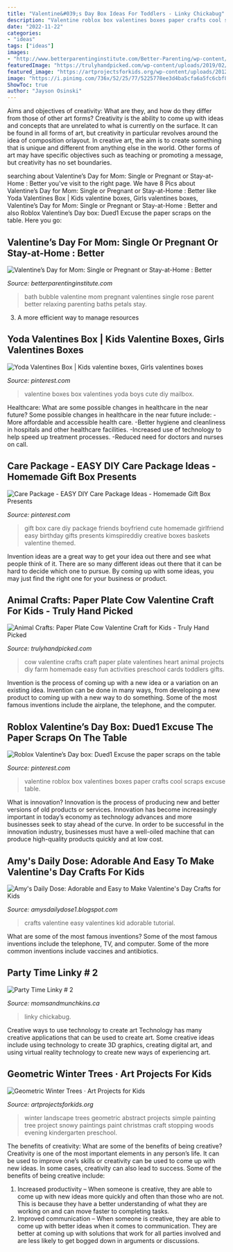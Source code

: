 ```yaml
---
title: "Valentine&#039;s Day Box Ideas For Toddlers - Linky Chickabug"
description: "Valentine roblox box valentines boxes paper crafts cool scraps excuse table"
date: "2022-11-22"
categories:
- "ideas"
tags: ["ideas"]
images:
- "http://www.betterparentinginstitute.com/Better-Parenting/wp-content/uploads/2011/01/bubble-bath.jpg"
featuredImage: "https://trulyhandpicked.com/wp-content/uploads/2019/02/paper-plate-cow-valentine-craft-for-kids-crafty-morning-1550725303g48kn.png"
featured_image: "https://artprojectsforkids.org/wp-content/uploads/2012/07/Geometric-Landscape-1024x779.jpg"
image: "https://i.pinimg.com/736x/52/25/77/5225778ee3d4ba5cfa6a5fc6cbf8f292.jpg"
ShowToc: true
author: "Jayson Osinski"
---
```



Aims and objectives of creativity: What are they, and how do they differ from those of other art forms?
Creativity is the ability to come up with ideas and concepts that are unrelated to what is currently on the surface. It can be found in all forms of art, but creativity in particular revolves around the idea of composition orlayout. In creative art, the aim is to create something that is unique and different from anything else in the world. Other forms of art may have specific objectives such as teaching or promoting a message, but creativity has no set boundaries.

	

		
searching about Valentine’s Day for Mom: Single or Pregnant or Stay-at-Home : Better you've visit to the right page. We have 8 Pics about Valentine’s Day for Mom: Single or Pregnant or Stay-at-Home : Better like Yoda Valentines Box | Kids valentine boxes, Girls valentines boxes, Valentine’s Day for Mom: Single or Pregnant or Stay-at-Home : Better and also Roblox Valentine’s Day box: Dued1 Excuse the paper scraps on the table. Here you go:
		
    
## Valentine’s Day For Mom: Single Or Pregnant Or Stay-at-Home : Better

<img loading=lazy src="http://www.betterparentinginstitute.com/Better-Parenting/wp-content/uploads/2011/01/bubble-bath.jpg" onerror="this.onerror=null;this.src='https://tse4.mm.bing.net/th?id=OIP.PhhUAwGeQC2xcIKY0_a5dwHaFj&amp;pid=15.1';" alt="Valentine’s Day for Mom: Single or Pregnant or Stay-at-Home : Better">

_Source: betterparentinginstitute.com_

>bath bubble valentine mom pregnant valentines single rose parent better relaxing parenting baths petals stay. 

	

3. A more efficient way to manage resources

    
## Yoda Valentines Box | Kids Valentine Boxes, Girls Valentines Boxes

<img loading=lazy src="https://i.pinimg.com/736x/ec/4e/c0/ec4ec0f1e5e52bfa021a5e00e9b75abc.jpg" onerror="this.onerror=null;this.src='https://tse3.mm.bing.net/th?id=OIP.sniDjSjC-EUXllG40MhyJgHaJ3&amp;pid=15.1';" alt="Yoda Valentines Box | Kids valentine boxes, Girls valentines boxes">

_Source: pinterest.com_

>valentine boxes box valentines yoda boys cute diy mailbox. 

	

Healthcare: What are some possible changes in healthcare in the near future?
Some possible changes in healthcare in the near future include: 
-More affordable and accessible health care. 
-Better hygiene and cleanliness in hospitals and other healthcare facilities. 
-Increased use of technology to help speed up treatment processes. 
-Reduced need for doctors and nurses on call.

    
## Care Package - EASY DIY Care Package Ideas - Homemade Gift Box Presents

<img loading=lazy src="https://i.pinimg.com/736x/52/25/77/5225778ee3d4ba5cfa6a5fc6cbf8f292.jpg" onerror="this.onerror=null;this.src='https://tse1.mm.bing.net/th?id=OIP.6kI0vWn5H9dUEjh2948XGgHaNM&amp;pid=15.1';" alt="Care Package - EASY DIY Care Package Ideas - Homemade Gift Box Presents">

_Source: pinterest.com_

>gift box care diy package friends boyfriend cute homemade girlfriend easy birthday gifts presents kimspireddiy creative boxes baskets valentine themed. 

	

Invention ideas are a great way to get your idea out there and see what people think of it. There are so many different ideas out there that it can be hard to decide which one to pursue. By coming up with some ideas, you may just find the right one for your business or product.

    
## Animal Crafts: Paper Plate Cow Valentine Craft For Kids - Truly Hand Picked

<img loading=lazy src="https://trulyhandpicked.com/wp-content/uploads/2019/02/paper-plate-cow-valentine-craft-for-kids-crafty-morning-1550725303g48kn.png" onerror="this.onerror=null;this.src='https://tse3.mm.bing.net/th?id=OIP.MzlFxiNEbZHSxvPOefvmKQHaLd&amp;pid=15.1';" alt="Animal Crafts: Paper Plate Cow Valentine Craft for Kids - Truly Hand Picked">

_Source: trulyhandpicked.com_

>cow valentine crafts craft paper plate valentines heart animal projects diy farm homemade easy fun activities preschool cards toddlers gifts. 

	

Invention is the process of coming up with a new idea or a variation on an existing idea. Invention can be done in many ways, from developing a new product to coming up with a new way to do something. Some of the most famous inventions include the airplane, the telephone, and the computer.

    
## Roblox Valentine’s Day Box: Dued1 Excuse The Paper Scraps On The Table

<img loading=lazy src="https://i.pinimg.com/736x/60/8b/52/608b5285f8183365f246411be7b6ed23.jpg" onerror="this.onerror=null;this.src='https://tse3.mm.bing.net/th?id=OIP.VmGG84_NlPtoFmsxRHEl-gHaJ3&amp;pid=15.1';" alt="Roblox Valentine’s Day box: Dued1 Excuse the paper scraps on the table">

_Source: pinterest.com_

>valentine roblox box valentines boxes paper crafts cool scraps excuse table. 

	

What is innovation?
Innovation is the process of producing new and better versions of old products or services. Innovation has become increasingly important in today’s economy as technology advances and more businesses seek to stay ahead of the curve. In order to be successful in the innovation industry, businesses must have a well-oiled machine that can produce high-quality products quickly and at low cost.

    
## Amy&#039;s Daily Dose: Adorable And Easy To Make Valentine&#039;s Day Crafts For Kids

<img loading=lazy src="http://www.woohome.com/wp-content/uploads/2014/01/Valentines-day-crafts-for-kid-32.jpg" onerror="this.onerror=null;this.src='https://tse4.mm.bing.net/th?id=OIP.Ie-uz7xlpR2GWV_4eIaekAHaK9&amp;pid=15.1';" alt="Amy&#039;s Daily Dose: Adorable and Easy to Make Valentine&#039;s Day Crafts for Kids">

_Source: amysdailydose1.blogspot.com_

>crafts valentine easy valentines kid adorable tutorial. 

	

What are some of the most famous inventions?
Some of the most famous inventions include the telephone, TV, and computer. Some of the more common inventions include vaccines and antibiotics.

    
## Party Time Linky # 2

<img loading=lazy src="https://www.momsandmunchkins.ca/wp-content/uploads/2013/08/mimis.jpg" onerror="this.onerror=null;this.src='https://tse4.mm.bing.net/th?id=OIP.dSCZ_Xvri07WTg75f0-lKwAAAA&amp;pid=15.1';" alt="Party Time Linky # 2">

_Source: momsandmunchkins.ca_

>linky chickabug. 

	

Creative ways to use technology to create art
Technology has many creative applications that can be used to create art. Some creative ideas include using technology to create 3D graphics, creating digital art, and using virtual reality technology to create new ways of experiencing art.

    
## Geometric Winter Trees · Art Projects For Kids

<img loading=lazy src="https://artprojectsforkids.org/wp-content/uploads/2012/07/Geometric-Landscape-1024x779.jpg" onerror="this.onerror=null;this.src='https://tse4.mm.bing.net/th?id=OIP.bGo3hqGoJ2CtzcCifpVqCgHaFo&amp;pid=15.1';" alt="Geometric Winter Trees · Art Projects for Kids">

_Source: artprojectsforkids.org_

>winter landscape trees geometric abstract projects simple painting tree project snowy paintings paint christmas craft stopping woods evening kindergarten preschool. 

	

The benefits of creativity: What are some of the benefits of being creative?
Creativity is one of the most important elements in any person’s life. It can be used to improve one’s skills or creativity can be used to come up with new ideas. In some cases, creativity can also lead to success. Some of the benefits of being creative include: 
1. Increased productivity – When someone is creative, they are able to come up with new ideas more quickly and often than those who are not. This is because they have a better understanding of what they are working on and can move faster to completing tasks. 
2. Improved communication – When someone is creative, they are able to come up with better ideas when it comes to communication. They are better at coming up with solutions that work for all parties involved and are less likely to get bogged down in arguments or discussions. 

